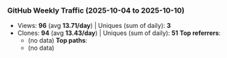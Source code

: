 ### GitHub Weekly Traffic (2025-10-04 to 2025-10-10)
- Views: **96** (avg **13.71/day**)  |  Uniques (sum of daily): **3**
- Clones: **94** (avg **13.43/day**)  |  Uniques (sum of daily): **51**
**Top referrers**:
  - (no data)
**Top paths**:
  - (no data)
